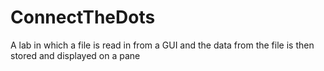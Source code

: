 # ConnectTheDots
A lab in which a file is read in from a GUI and the data from the file is then stored and displayed on a pane
